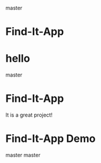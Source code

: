  master
# Find-It-App
hello
======= 

 master
# Find-It-App

It is a great project!

# Find-It-App Demo
 master
 master

